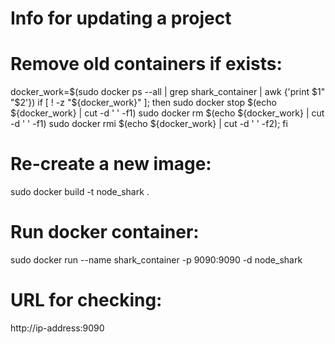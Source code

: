 # Info for updating a project

# Remove old containers if exists:

docker_work=$(sudo docker ps --all | grep shark_container | awk {'print $1" "$2'})
if [ ! -z "${docker_work}" ]; then
	sudo docker stop $(echo ${docker_work} | cut -d ' ' -f1)
	sudo docker rm $(echo ${docker_work} | cut -d ' ' -f1)
	sudo docker rmi $(echo ${docker_work} | cut -d ' ' -f2);
fi

# Re-create a new image:

sudo docker build -t node_shark .

# Run docker container:

sudo docker run --name shark_container -p 9090:9090 -d node_shark

# URL for checking:

http://ip-address:9090
